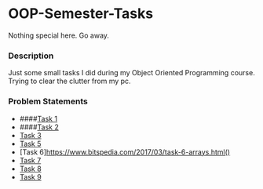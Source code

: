 # OOP-Semester-Tasks
Nothing special here. Go away.

### Description
Just some small tasks I did during my Object Oriented Programming course. Trying to clear the clutter from my pc.

### Problem Statements
  * ####[Task 1](https://www.bitspedia.com/2017/02/task-01-java-basics.html) 
  * ####[Task 2](https://www.bitspedia.com/2017/02/task-2-classes-instance-attributes.html)
  * [Task 3](https://www.bitspedia.com/2017/02/task-3-constructors-and-constructor.html)
  * [Task 5](https://www.bitspedia.com/2017/03/task-5-composition.html)
  * [Task 6]https://www.bitspedia.com/2017/03/task-6-arrays.html()
  * [Task 7](https://www.bitspedia.com/2017/04/task-7-inheritance-in-java.html)
  * [Task 8](https://www.bitspedia.com/2017/04/task-8-oop-assignment-2-inheritance.html)
  * [Task 9](https://www.bitspedia.com/2017/04/task-9-polymorphism-in-java.html)
